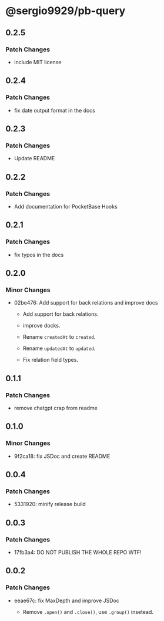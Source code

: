 # @sergio9929/pb-query

## 0.2.5

### Patch Changes

- include MIT license

## 0.2.4

### Patch Changes

- fix date output format in the docs

## 0.2.3

### Patch Changes

- Update README

## 0.2.2

### Patch Changes

- Add documentation for PocketBase Hooks

## 0.2.1

### Patch Changes

- fix typos in the docs

## 0.2.0

### Minor Changes

- 02be476: Add support for back relations and improve docs

  - Add support for back relations.
  - improve docks.

  - Rename `createdAt` to `created`.
  - Rename `updatedAt` to `updated`.
  - Fix relation field types.

## 0.1.1

### Patch Changes

- remove chatgpt crap from readme

## 0.1.0

### Minor Changes

- 9f2ca18: fix JSDoc and create README

## 0.0.4

### Patch Changes

- 5331920: minify release build

## 0.0.3

### Patch Changes

- 17fb3a4: DO NOT PUBLISH THE WHOLE REPO WTF!

## 0.0.2

### Patch Changes

- eeae67c: fix MaxDepth and improve JSDoc

  - Remove `.open()` and `.close()`, use `.group()` insetead.
